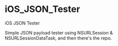 # iOS_JSON_Tester
iOS JSON Tester

Simple JSON payload tester using NSURLSession & NSURLSessionDataTask, and then
there's the repo. 
